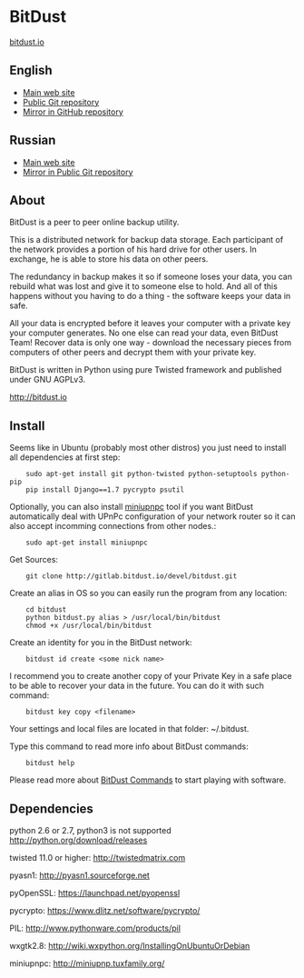 # BitDust
[bitdust.io](http://bitdust.io)


## English
* [Main web site](http://bitdust.io/toc.html)
* [Public Git repository](http://gitlab.bitdust.io/devel/bitdust.docs.english/blob/master/README.md)
* [Mirror in GitHub repository](http://gitlab.bitdust.io/devel/bitdust.docs.english/blob/master/README.md)


## Russian

* [Main web site](http://ru.bitdust.io/toc.html)
* [Mirror in Public Git repository](http://gitlab.bitdust.io/devel/bitdust.docs/blob/master/README.md)



## About

BitDust is a peer to peer online backup utility.

This is a distributed network for backup data storage. Each participant of the network provides a portion of his hard drive for other users. In exchange, he is able to store his data on other peers.

The redundancy in backup makes it so if someone loses your data, you can rebuild what was lost and give it to someone else to hold. And all of this happens without you having to do a thing - the software keeps your data in safe.

All your data is encrypted before it leaves your computer with a private key your computer generates. No one else can read your data, even BitDust Team! Recover data is only one way - download the necessary pieces from computers of other peers and decrypt them with your private key.

BitDust is written in Python using pure Twisted framework and published under GNU AGPLv3.

http://bitdust.io



## Install

Seems like in Ubuntu (probably most other distros) you just need to install all dependencies at first step:

        sudo apt-get install git python-twisted python-setuptools python-pip
        pip install Django==1.7 pycrypto psutil 
    
Optionally, you can also install [miniupnpc](http://miniupnp.tuxfamily.org/) tool if you want BitDust automatically deal with UPnPc configuration of your network router so it can also accept incomming connections from other nodes.:

        sudo apt-get install miniupnpc


Get Sources:

        git clone http://gitlab.bitdust.io/devel/bitdust.git


Create an alias in OS so you can easily run the program from any location:

        cd bitdust
        python bitdust.py alias > /usr/local/bin/bitdust
        chmod +x /usr/local/bin/bitdust
        

Create an identity for you in the BitDust network:
       
        bitdust id create <some nick name>
       

I recommend you to create another copy of your Private Key in a safe place to be able to recover your data in the future. You can do it with such command:

        bitdust key copy <filename>


Your settings and local files are located in that folder: ~/.bitdust.

Type this command to read more info about BitDust commands:

        bitdust help


Please read more about [BitDust Commands](commands.md) to start playing with software.


## Dependencies

python 2.6 or 2.7, python3 is not supported
    http://python.org/download/releases
    
twisted 11.0 or higher: 
    http://twistedmatrix.com
    
pyasn1: 
    http://pyasn1.sourceforge.net
    
pyOpenSSL: 
    https://launchpad.net/pyopenssl
    
pycrypto: 
    https://www.dlitz.net/software/pycrypto/
    
PIL: 
    http://www.pythonware.com/products/pil
    
wxgtk2.8: 
    http://wiki.wxpython.org/InstallingOnUbuntuOrDebian

miniupnpc:
    http://miniupnp.tuxfamily.org/
